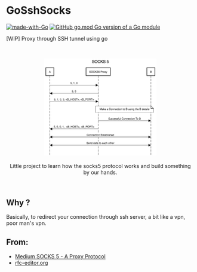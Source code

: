 # GoSshSocks

[![made-with-Go](https://img.shields.io/badge/Made%20with-Go-1f425f.svg)](http://golang.org)
[![GitHub go.mod Go version of a Go module](https://img.shields.io/github/go-mod/go-version/OlivierArgentieri/GoSshSocks)](https://github.com/OlivierArgentieri/GoSshSocks)

[WIP] Proxy through SSH tunnel using go 


<br>
<p align="center">
  <img width="300" src="./assets/protocol.png">
  <br><br>
  Little project to learn how the socks5 protocol works and build something by our hands.<br>
</p>
<br>

## Why ?
Basically, to redirect your connection through ssh server, a bit like a vpn, poor man's vpn.

## From:
- [Medium SOCKS 5 - A Proxy Protocol](https://medium.com/@nimit95/socks-5-a-proxy-protocol-b741d3bec66c)
- [rfc-editor.org](https://www.rfc-editor.org/rfc/rfc1928)
